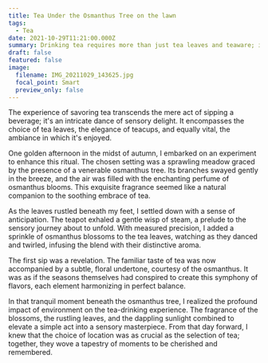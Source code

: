 ```yaml
---
title: Tea Under the Osmanthus Tree on the lawn
tags:
  - Tea
date: 2021-10-29T11:21:00.000Z
summary: Drinking tea requires more than just tea leaves and teaware; it also demands a fitting environment. That's why I once tried to have tea under the osmanthus tree on a autumn afternoon. Osmanthus is a type of flower with a rich, sweet, and sticky fragrance. Intrigued, I decided to incorporate osmanthus into my tea for a unique flavor.
draft: false
featured: false
image:
  filename: IMG_20211029_143625.jpg
  focal_point: Smart
  preview_only: false
---
```

The experience of savoring tea transcends the mere act of sipping a beverage; it's an intricate dance of sensory delight. It encompasses the choice of tea leaves, the elegance of teacups, and equally vital, the ambiance in which it's enjoyed.

One golden afternoon in the midst of autumn, I embarked on an experiment to enhance this ritual. The chosen setting was a sprawling meadow graced by the presence of a venerable osmanthus tree. Its branches swayed gently in the breeze, and the air was filled with the enchanting perfume of osmanthus blooms. This exquisite fragrance seemed like a natural companion to the soothing embrace of tea.

As the leaves rustled beneath my feet, I settled down with a sense of anticipation. The teapot exhaled a gentle wisp of steam, a prelude to the sensory journey about to unfold. With measured precision, I added a sprinkle of osmanthus blossoms to the tea leaves, watching as they danced and twirled, infusing the blend with their distinctive aroma.

The first sip was a revelation. The familiar taste of tea was now accompanied by a subtle, floral undertone, courtesy of the osmanthus. It was as if the seasons themselves had conspired to create this symphony of flavors, each element harmonizing in perfect balance.

In that tranquil moment beneath the osmanthus tree, I realized the profound impact of environment on the tea-drinking experience. The fragrance of the blossoms, the rustling leaves, and the dappling sunlight combined to elevate a simple act into a sensory masterpiece. From that day forward, I knew that the choice of location was as crucial as the selection of tea; together, they wove a tapestry of moments to be cherished and remembered.